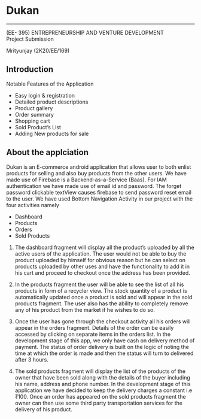 # Dukan
---

(EE- 395) ENTREPRENEURSHIP AND VENTURE DEVELOPMENT  
Project Submission   

Mrityunjay (2K20/EE/169)  

## Introduction  
Notable Features of the Application





-	Easy login & registration
-	Detailed product descriptions
-	Product gallery
-	Order summary
-	Shopping cart
-	Sold Product’s List 
-	Adding New products for sale  
  
## About the applciation  
Dukan is an E-commerce android application that allows user to both enlist products for selling and also buy products from the other users. 
We have made use of Firebase is a Backend-as-a-Service (Baas). For IAM authentication we have made use of email id and password. The forget password clickable
textView causes firebase to send password reset email to the user. We have used Bottom Navigation Activity in our project with the four activities namely  
- Dashboard  
- Products  
- Orders  
- Sold Products  
  
1. The dashboard fragment will display all the product’s uploaded by all the active users of the application.
The user would not be able to buy the product uploaded by himself for obvious reason but he can select on 
products uploaded by other uses and have the
functionality to add it in his cart and proceed to checkout once the address has been provided.   

2. In the products fragment the user will be able to see the list of all his products in form of a recycler view. The stock
quantity of a product is automatically updated once a product is sold and will appear in the sold products fragment. 
The user also has the ability to completely remove any of his product from the market if he wishes to do so.   

3. Once the user has gone through the checkout activity all his orders will appear in the orders fragment. 
 Details of the order can be easily accessed by clicking on separate items in the orders list.
In the development stage of this app, we only have cash on delivery method of payment.
The status of order delivery is built on the logic of noting the time at which the order is made and then the status will turn to delivered after 3 hours.   

4. The sold products fragment will display the list of the products of the owner that have been sold along with the details of the buyer including his name, 
address and phone number. In the development stage of this application we have decided to keep the delivery charges a constant i.e ₹100.
Once an order has appeared on the sold products fragment the owner can then use some third party transportation services for the delivery of his product. 



